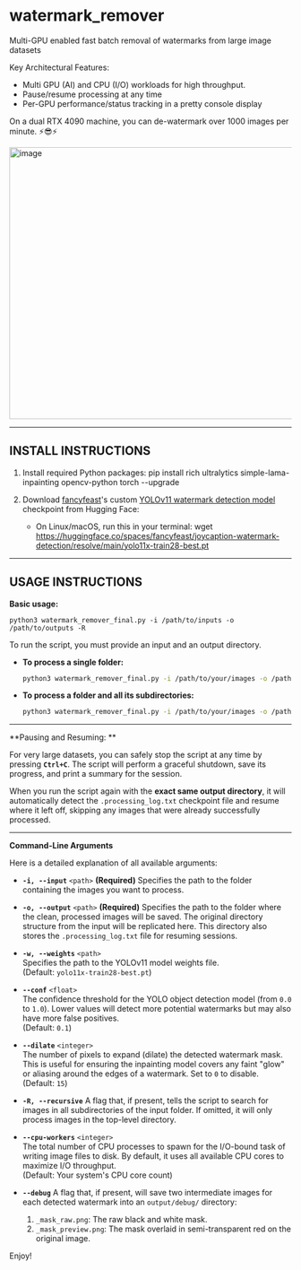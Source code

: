 # watermark_remover
Multi-GPU enabled fast batch removal of watermarks from large image datasets

Key Architectural Features:
- Multi GPU (AI) and CPU (I/O) workloads for high throughput.
- Pause/resume processing at any time
- Per-GPU performance/status tracking in a pretty console display

On a dual RTX 4090 machine, you can de-watermark over 1000 images per minute. ⚡😎⚡

<img width="1083" height="485" alt="image" src="https://github.com/user-attachments/assets/093ce1ac-e364-4dbb-bf33-0d47dc4cad5f" />

--------------------------------------------------------------------
INSTALL INSTRUCTIONS
--------------------------------------------------------------------
1. Install required Python packages:
   pip install rich ultralytics simple-lama-inpainting opencv-python torch --upgrade

2. Download [fancyfeast](https://huggingface.co/fancyfeast)'s custom [YOLOv11 watermark detection model](https://huggingface.co/spaces/fancyfeast/joycaption-watermark-detection) checkpoint from Hugging Face:
   - On Linux/macOS, run this in your terminal:
     wget https://huggingface.co/spaces/fancyfeast/joycaption-watermark-detection/resolve/main/yolo11x-train28-best.pt

--------------------------------------------------------------------
USAGE INSTRUCTIONS
--------------------------------------------------------------------

**Basic usage:**

    python3 watermark_remover_final.py -i /path/to/inputs -o /path/to/outputs -R


To run the script, you must provide an input and an output directory.

* **To process a single folder:**
    ```bash
    python3 watermark_remover_final.py -i /path/to/your/images -o /path/to/save/clean_images
    ```
* **To process a folder and all its subdirectories:**
    ```bash
    python3 watermark_remover_final.py -i /path/to/your/images -o /path/to/save/clean_images -R
    ```

---

**Pausing and Resuming: **

For very large datasets, you can safely stop the script at any time by pressing **`Ctrl+C`**. The script will perform a graceful shutdown, save its progress, and print a summary for the session.

When you run the script again with the **exact same output directory**, it will automatically detect the `.processing_log.txt` checkpoint file and resume where it left off, skipping any images that were already successfully processed.

---

**Command-Line Arguments**

Here is a detailed explanation of all available arguments:

* **`-i, --input`** `<path>` **(Required)** Specifies the path to the folder containing the images you want to process.

* **`-o, --output`** `<path>` **(Required)** Specifies the path to the folder where the clean, processed images will be saved. The original directory structure from the input will be replicated here. This directory also stores the `.processing_log.txt` file for resuming sessions.

* **`-w, --weights`** `<path>`  
    Specifies the path to the YOLOv11 model weights file.  
    (Default: `yolo11x-train28-best.pt`)

* **`--conf`** `<float>`  
    The confidence threshold for the YOLO object detection model (from `0.0` to `1.0`). Lower values will detect more potential watermarks but may also have more false positives.  
    (Default: `0.1`)

* **`--dilate`** `<integer>`  
    The number of pixels to expand (dilate) the detected watermark mask. This is useful for ensuring the inpainting model covers any faint "glow" or aliasing around the edges of a watermark. Set to `0` to disable.  
    (Default: `15`)

* **`-R, --recursive`** A flag that, if present, tells the script to search for images in all subdirectories of the input folder. If omitted, it will only process images in the top-level directory.

* **`--cpu-workers`** `<integer>`  
    The total number of CPU processes to spawn for the I/O-bound task of writing image files to disk. By default, it uses all available CPU cores to maximize I/O throughput.  
    (Default: Your system's CPU core count)

* **`--debug`** A flag that, if present, will save two intermediate images for each detected watermark into an `output/debug/` directory:
    1.  `_mask_raw.png`: The raw black and white mask.
    2.  `_mask_preview.png`: The mask overlaid in semi-transparent red on the original image.


Enjoy!
